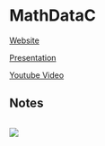 # MathDataC
[Website](https://civcell.github.io/MathDataC/)

[Presentation]((https://docs.google.com/presentation/d/1mUa3LNuZF17xRwUpROkYO8yrLoLRBeQhSQnho0vZOOA/edit?usp=sharing))

[Youtube Video](https://youtu.be/Fg-6WUasRJg)




## Notes
```

```
<img src="https://aluminumbleachers.com/wp-content/uploads/2015/10/fau-football-small.jpg">
